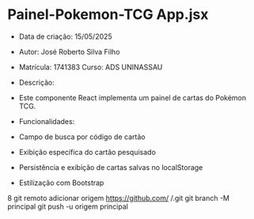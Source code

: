 # Painel-Pokemon-TCG App.jsx
* Data de criação: 15/05/2025

* Autor: José Roberto Silva Filho

* Matrícula: 1741383 Curso: ADS UNINASSAU

* Descrição:

* Este componente React implementa um painel de cartas do Pokémon TCG.

* Funcionalidades:

* Campo de busca por código de cartão

* Exibição específica do cartão pesquisado

* Persistência e exibição de cartas salvas no localStorage

* Estilização com Bootstrap

8 git remoto adicionar origem https://github.com/ /.git git branch -M principal git push -u origem principal
